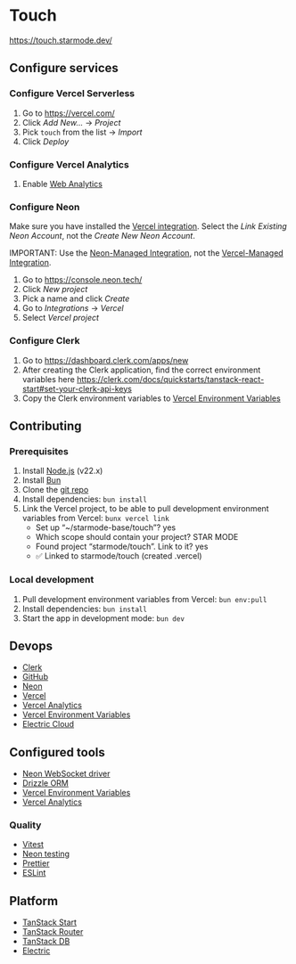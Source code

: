 # Touch

https://touch.starmode.dev/

## Configure services

### Configure Vercel Serverless

1. Go to https://vercel.com/
1. Click _Add New..._ → _Project_
1. Pick `touch` from the list → _Import_
1. Click _Deploy_

### Configure Vercel Analytics

1. Enable [Web Analytics](https://vercel.com/starmode/touch/analytics)

### Configure Neon

Make sure you have installed the [Vercel integration](https://vercel.com/marketplace/neon). Select the _Link Existing Neon Account_, not the _Create New Neon Account_.

IMPORTANT: Use the [Neon-Managed Integration](https://neon.com/docs/guides/neon-managed-vercel-integration), not the [Vercel-Managed Integration](https://neon.com/docs/guides/vercel-managed-integration).

1. Go to https://console.neon.tech/
1. Click _New project_
1. Pick a name and click _Create_
1. Go to _Integrations_ → _Vercel_
1. Select _Vercel project_

### Configure Clerk

1. Go to https://dashboard.clerk.com/apps/new
1. After creating the Clerk application, find the correct environment variables here https://clerk.com/docs/quickstarts/tanstack-react-start#set-your-clerk-api-keys
1. Copy the Clerk environment variables to [Vercel Environment Variables](https://vercel.com/starmode/touch/settings/environment-variables)

## Contributing

### Prerequisites

1. Install [Node.js](https://nodejs.org/) (v22.x)
1. Install [Bun](https://bun.sh/)
1. Clone the [git repo](https://github.com/starmode-base/touch)
1. Install dependencies: `bun install`
1. Link the Vercel project, to be able to pull development environment variables from Vercel: `bunx vercel link`
   - Set up “~/starmode-base/touch”? yes
   - Which scope should contain your project? STAR MODE
   - Found project “starmode/touch”. Link to it? yes
   - ✅ Linked to starmode/touch (created .vercel)

### Local development

1. Pull development environment variables from Vercel: `bun env:pull`
1. Install dependencies: `bun install`
1. Start the app in development mode: `bun dev`

## Devops

- [Clerk](https://dashboard.clerk.com/apps/)
- [GitHub](https://github.com/starmode-base/touch)
- [Neon](https://console.neon.tech/app/projects/calm-forest-40252170)
- [Vercel](https://vercel.com/starmode/touch)
- [Vercel Analytics](https://vercel.com/starmode/touch/analytics)
- [Vercel Environment Variables](https://vercel.com/starmode/touch/settings/environment-variables)
- [Electric Cloud](https://dashboard.electric-sql.cloud/)

## Configured tools

- [Neon WebSocket driver](https://www.npmjs.com/package/@neondatabase/serverless)
- [Drizzle ORM](https://orm.drizzle.team/)
- [Vercel Environment Variables](https://vercel.com/docs/environment-variables)
- [Vercel Analytics](https://vercel.com/docs/analytics)

### Quality

- [Vitest](https://vitest.dev/)
- [Neon testing](https://www.npmjs.com/package/neon-testing)
- [Prettier](https://prettier.io/)
- [ESLint](https://eslint.org/)

## Platform

- [TanStack Start](https://tanstack.com/start)
- [TanStack Router](https://tanstack.com/router)
- [TanStack DB](https://tanstack.com/db)
- [Electric](https://electric-sql.com/)
